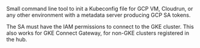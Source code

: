 Small command line tool to init a Kubeconfig file for GCP VM, Cloudrun, or any other
environment with a metadata server producing GCP SA tokens.

The SA must have the IAM permissions to connect to the GKE cluster. This also works for 
GKE Connect Gateway, for non-GKE clusters registered in the hub.
